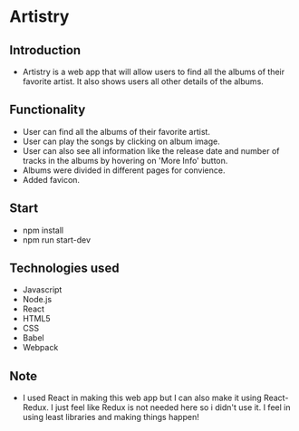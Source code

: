 # Artistry

## Introduction
* Artistry is a web app that will allow users to find all the albums of their favorite artist. It also shows users all other details of the albums.

## Functionality
* User can find all the albums of their favorite artist.
* User can play the songs by clicking on album image.
* User can also see all information like the release date and number of tracks in the albums by hovering on 'More Info' button.
* Albums were divided in different pages for convience. 
* Added favicon.

## Start
* npm install
* npm run start-dev

## Technologies used
* Javascript
* Node.js
* React
* HTML5
* CSS
* Babel
* Webpack

## Note
* I used React in making this web app but I can also make it using React-Redux. I just feel like Redux is not needed here so i didn't use it. I feel in using least libraries and making things happen!
